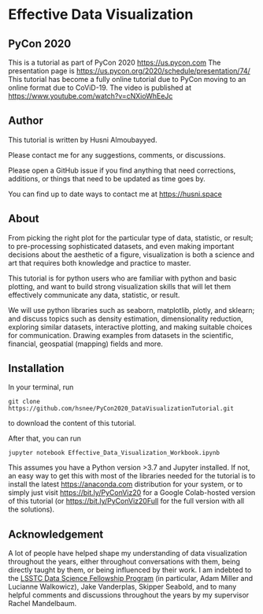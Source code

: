 # Effective Data Visualization
## PyCon 2020
This is a tutorial as part of PyCon 2020 https://us.pycon.com
The presentation page is https://us.pycon.org/2020/schedule/presentation/74/
This tutorial has become a fully online tutorial due to PyCon moving to an online format due to CoViD-19. The video is published at https://www.youtube.com/watch?v=cNXioWhEeJc

## Author
This tutorial is written by Husni Almoubayyed.

Please contact me for any suggestions, comments, or discussions. 

Please open a GitHub issue if you find anything that need corrections, additions, or things that need to be updated as time goes by.

You can find up to date ways to contact me at https://husni.space


## About
From picking the right plot for the particular type of data, statistic, or result; to pre-processing sophisticated datasets, and even making important decisions about the aesthetic of a figure, visualization is both a science and art that requires both knowledge and practice to master.

This tutorial is for python users who are familiar with python and basic plotting, and want to build strong visualization skills that will let them effectively communicate any data, statistic, or result.

We will use python libraries such as seaborn, matplotlib, plotly, and sklearn; and discuss topics such as density estimation, dimensionality reduction, exploring similar datasets, interactive plotting, and making suitable choices for communication. Drawing examples from datasets in the scientific, financial, geospatial (mapping) fields and more.

## Installation

In your terminal, run 

```
git clone https://github.com/hsnee/PyCon2020_DataVisualizationTutorial.git
```

to download the content of this tutorial. 

After that, you can run
```cd PyCon2020_DataVisualizationTutorial
jupyter notebook Effective_Data_Visualization_Workbook.ipynb 
```
This assumes you have a Python version >3.7 and Jupyter installed. If not, an easy way to get this with most of the libraries needed for the tutorial is to install the latest https://anaconda.com distribution for your system, or to simply just visit https://bit.ly/PyConViz20 for a Google Colab-hosted version of this tutorial (or https://bit.ly/PyConViz20Full for the full version with all the solutions).

## Acknowledgement
A lot of people have helped shape my understanding of data visualization throughout the years, either throughout conversations with them, being directly taught by them, or being influenced by their work. I am indebted to the [LSSTC Data Science Fellowship Program](http://astrodatascience.org) (in particular, Adam Miller and Lucianne Walkowicz), Jake Vanderplas, Skipper Seabold, and to many helpful comments and discussions throughout the years by my supervisor Rachel Mandelbaum.
